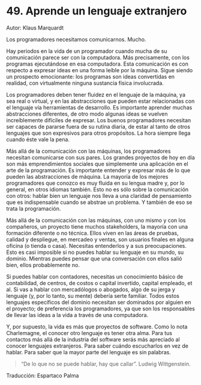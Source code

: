 # 49. Aprende un lenguaje extranjero

Autor: Klaus Marquardt

Los programadores necesitamos comunicarnos. Mucho.

Hay periodos en la vida de un programador cuando mucha de su comunicación parece ser con la computadora. Más precisamente, con los programas ejecutándose en esa computadora. Esta comunicación es con respecto a expresar ideas en una forma leíble por la máquina. Sigue siendo un prospecto emocionante: los programas son ideas convertidas en realidad, con virtualmente ninguna sustancia física involucrada.

Los programadores deben tener fluidez en el lenguaje de la máquina, ya sea real o virtual, y en las abstracciones que pueden estar relacionadas con el lenguaje vía herramientas de desarrollo. Es importante aprender muchas abstracciones diferentes, de otro modo algunas ideas se vuelven increíblemente difíciles de expresar. Los buenos programadores necesitan ser capaces de pararse fuera de su rutina diaria, de estar al tanto de otros lenguajes que son expresivos para otros propósitos. La hora siempre llega cuando éste vale la pena.

Más allá de la comunicación con las máquinas, los programadores necesitan comunicarse con sus pares. Los grandes proyectos de hoy en día son más emprendimientos sociales que simplemente una aplicación en el arte de la programación. Es importante entender y expresar más de lo que pueden las abstracciones de máquina. La mayoría de los mejores programadores que conozco es muy fluida en su lengua madre y, por lo general, en otros idiomas también. Esto no es sólo sobre la comunicación con otros: hablar bien un lenguaje nos lleva a una claridad de pensamiento que es indispensable cuando se abstrae un problema. Y también de eso se trata la programación.

Más allá de la comunicación con las máquinas, con uno mismo y con los compañeros, un proyecto tiene muchos stakeholders, la mayoría con una formación diferente o no técnica. Ellos viven en las áreas de pruebas, calidad y despliegue, en mercadeo y ventas, son usuarios finales en alguna oficina (o tienda o casa). Necesitas entenderlos y a sus preocupaciones. Esto es casi imposible si no puedes hablar su lenguaje en su mundo, su dominio. Mientras puedes pensar que una conversación con ellos salió bien, ellos probablemente no.

Si puedes hablar con contadores, necesitas un conocimiento básico de contabilidad, de centros, de costos o capital invertido, capital empleado, et al. Si vas a hablar con mercadólogos o abogados, algo de su jerga y lenguaje (y, por lo tanto, su mente) debería serte familiar. Todos estos lenguajes específicos del dominio necesitan ser dominados por alguien en el proyecto; de preferencia los programadores, ya que son los responsables de llevar las ideas a la vida a través de una computadora.

Y, por supuesto, la vida es más que proyectos de software. Como lo nota Charlemagne, el conocer otro lenguaje es tener otra alma. Para tus contactos más allá de la industria del software serás más apreciado al conocer lenguajes extranjeros. Para saber cuándo escucharlos en vez de hablar. Para saber que la mayor parte del lenguaje es sin palabras.

> “De lo que no se puede hablar, hay que callar”. Ludwig Wittgenstein.

Traducción: Espartaco Palma

